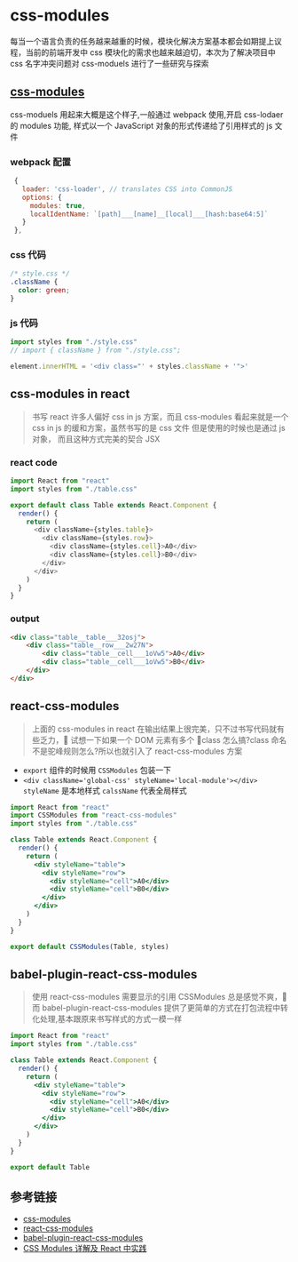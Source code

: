# css-modules

每当一个语言负责的任务越来越重的时候，模块化解决方案基本都会如期提上议程，当前的前端开发中
css 模块化的需求也越来越迫切，本次为了解决项目中 css 名字冲突问题对 css-moduels 进行了一些研究与探索

## [css-modules](https://github.com/css-modules/css-modules)

css-moduels 用起来大概是这个样子,一般通过 webpack 使用,开启 css-lodaer 的 modules 功能,
样式以一个 JavaScript 对象的形式传递给了引用样式的 js 文件

### webpack 配置

```js
 {
   loader: 'css-loader', // translates CSS into CommonJS
   options: {
     modules: true,
     localIdentName: `[path]___[name]__[local]___[hash:base64:5]`
   }
 },
```

### css 代码

```css
/* style.css */
.className {
  color: green;
}
```

### js 代码

```js
import styles from "./style.css"
// import { className } from "./style.css";

element.innerHTML = '<div class="' + styles.className + '">'
```

## css-modules in react

> 书写 react 许多人偏好 css in js 方案，而且 css-modules 看起来就是一个 css in js 的缓和方案，虽然书写的是 css 文件 但是使用的时候也是通过 js 对象，
> 而且这种方式完美的契合 JSX

### react code

```js
import React from "react"
import styles from "./table.css"

export default class Table extends React.Component {
  render() {
    return (
      <div className={styles.table}>
        <div className={styles.row}>
          <div className={styles.cell}>A0</div>
          <div className={styles.cell}>B0</div>
        </div>
      </div>
    )
  }
}
```

### output

```html
<div class="table__table___32osj">
    <div class="table__row___2w27N">
        <div class="table__cell___1oVw5">A0</div>
        <div class="table__cell___1oVw5">B0</div>
    </div>
</div>
```

## react-css-modules

> 上面的 css-modules in react 在输出结果上很完美，只不过书写代码就有些乏力， 试想一下如果一个 DOM 元素有多个 class 怎么搞?class 命名不是驼峰规则怎么?所以也就引入了 react-css-modules 方案

- `export` 组件的时候用 `CSSModules` 包装一下
- `<div className='global-css' styleName='local-module'></div>` `styleName` 是本地样式 `calssName` 代表全局样式

```jsx
import React from "react"
import CSSModules from "react-css-modules"
import styles from "./table.css"

class Table extends React.Component {
  render() {
    return (
      <div styleName="table">
        <div styleName="row">
          <div styleName="cell">A0</div>
          <div styleName="cell">B0</div>
        </div>
      </div>
    )
  }
}

export default CSSModules(Table, styles)
```

## babel-plugin-react-css-modules

> 使用 react-css-modules 需要显示的引用 CSSModules 总是感觉不爽， 而 babel-plugin-react-css-modules 提供了更简单的方式在打包流程中转化处理,基本跟原来书写样式的方式一模一样

```jsx
import React from "react"
import styles from "./table.css"

class Table extends React.Component {
  render() {
    return (
      <div styleName="table">
        <div styleName="row">
          <div styleName="cell">A0</div>
          <div styleName="cell">B0</div>
        </div>
      </div>
    )
  }
}

export default Table
```

## 参考链接

- [css-modules](https://github.com/css-modules/css-modules)
- [react-css-modules](https://github.com/gajus/react-css-modules)
- [babel-plugin-react-css-modules](https://github.com/gajus/babel-plugin-react-css-modules)
- [CSS Modules 详解及 React 中实践](https://zhuanlan.zhihu.com/p/20495964)
